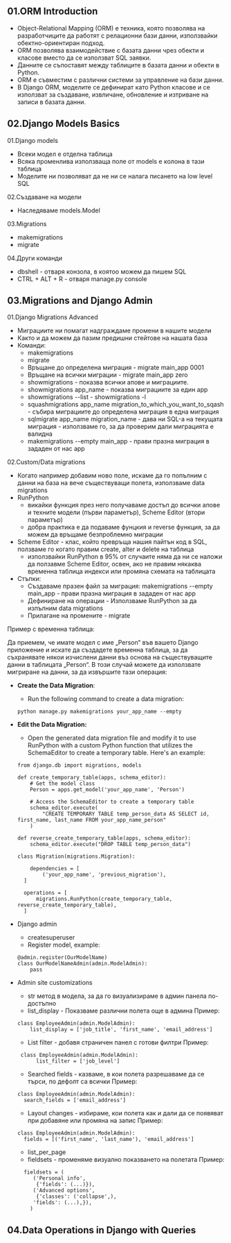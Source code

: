 ## 01.ORM Introduction

- Object-Relational Mapping (ORM) е техника, която позволява на разработчиците да работят с релационни бази данни, използвайки обектно-ориентиран подход.
- ORM позволява взаимодействие с базата данни чрез обекти и класове вместо да се използват SQL заявки.
- Данните се съпоставят между таблиците в базата данни и обекти в Python.
- ORM е съвместим с различни системи за управление на бази данни.
- В Django ORM, моделите се дефинират като Python класове и се използват за създаване, извличане, обновление и изтриване на записи в базата данни.

## 02.Django Models Basics

01.Django models

  - Всеки модел е отделна таблица
  - Всяка променлива използваща поле от models е колона в тази таблица
  - Моделите ни позволяват да не ни се налага писането на low level SQL
    
02.Създаване на модели

  - Наследяваме models.Model
    
03.Migrations

  - makemigrations
  - migrate
    
04.Други команди

  - dbshell - отваря конзола, в коятоо можем да пишем SQL
  - CTRL + ALT + R - отваря manage.py console

## 03.Migrations and Django Admin

01.Django Migrations Advanced
  - Миграциите ни помагат надграждаме промени в нашите модели
  - Както и да можем да пазим предишни стейтове на нашата база
  - Команди:
    - makemigrations
    - migrate
    - Връщане до определена миграция - migrate main_app 0001
    - Връщане на всички миграции - migrate main_app zero
    - showmigrations - показва всички апове и миграциите.
    - showmigrations app_name - показва миграциите за един app
    - showmigrations --list - showmigrations -l
    - squashmigrations app_name migration_to_which_you_want_to_sqash - събира миграциите до определена миграция в една миграция
    - sqlmigrate app_name migration_name - дава ни SQL-а на текущата миграция - използваме го, за да проверим дали миграцията е валидна
    - makemigrations --empty main_app - прави празна миграция в зададен от нас app

02.Custom/Data migrations
  - Когато например добавим ново поле, искаме да го попълним с данни на база на вече съществуващи полета, използваме data migrations
  - RunPython
    - викайки функция през него получаваме достъп до всички апове и техните модели (първи параметър), Scheme Editor (втори параметър)
    - добра практика е да подаваме фунцкия и reverse функция, за да можем да връщаме безпроблемно миграции
  - Scheme Editor - клас, който превръща нашия пайтън код в SQL, ползваме го когато правим create, alter и delete на таблица
    - използвайки RunPython в 95% от случаите няма да ни се наложи да ползавме Scheme Editor, освен, ако не правим някаква временна таблица индекси или промяна             схемата на таблицата
  - Стъпки:
    - Създаваме празен файл за миграция: makemigrations --empty main_app - прави празна миграция в зададен от нас app
    - Дефиниране на операции - Използваме RunPython за да изпълним data migrations
    - Прилагане на промените - migrate

Пример с временна таблица:

Да приемем, че имате модел с име „Person“ във вашето Django приложение и искате да създадете временна таблица, за да съхранявате някои изчислени данни въз основа на съществуващите данни в таблицата „Person“. В този случай можете да използвате мигриране на данни, за да извършите тази операция:

- **Create the Data Migration**:
  - Run the following command to create a data migration:
  ```
  python manage.py makemigrations your_app_name --empty
  ```
- **Edit the Data Migration:**
  - Open the generated data migration file and modify it to use RunPython with a custom Python function that utilizes the SchemaEditor to create a temporary table.       Here's an example:
  ```
  from django.db import migrations, models

  def create_temporary_table(apps, schema_editor):
      # Get the model class
      Person = apps.get_model('your_app_name', 'Person')
  
      # Access the SchemaEditor to create a temporary table
      schema_editor.execute(
          "CREATE TEMPORARY TABLE temp_person_data AS SELECT id, first_name, last_name FROM your_app_name_person"
      )
  
  def reverse_create_temporary_table(apps, schema_editor):
      schema_editor.execute("DROP TABLE temp_person_data")
  
  class Migration(migrations.Migration):
  
      dependencies = [
          ('your_app_name', 'previous_migration'),
    ]

    operations = [
        migrations.RunPython(create_temporary_table, reverse_create_temporary_table),
    ]
  ```

- Django admin
  - createsuperuser
  - Register model, example:

  ```
  @admin.register(OurModelName)
  class OurModelNameAdmin(admin.ModelAdmin):
	  pass
  ```
- Admin site customizations
  - str метод в модела, за да го визуализираме в админ панела по-достъпно
  - list_display - Показваме различни полета още в админа Пример:
  
  ```
  class EmployeeAdmin(admin.ModelAdmin):
	  list_display = ['job_title', 'first_name', 'email_address']
  ```
  - List filter - добавя страничен панел с готови филтри Пример:
  
  ```
   class EmployeeAdmin(admin.ModelAdmin):
 	    list_filter = ['job_level']
   ```
  - Searched fields - казваме, в кои полета разрешаваме да се търси, по дефолт са всички Пример:
  
  ```
  class EmployeeAdmin(admin.ModelAdmin):
    search_fields = ['email_address']
  ```
  - Layout changes - избираме, кои полета как и дали да се появяват при добавяне или промяна на запис Пример:

  ```
  class EmployeeAdmin(admin.ModelAdmin):
    fields = [('first_name', 'last_name'), 'email_address']
  ```
  - list_per_page
  - fieldsets - променяме визуално показването на полетата Пример:

  ```
    fieldsets = (
       ('Personal info',
        {'fields': (...)}),
       ('Advanced options',
        {'classes': ('collapse',),
       'fields': (...),}),
      )
  ```

## 04.Data Operations in Django with Queries


  
  
